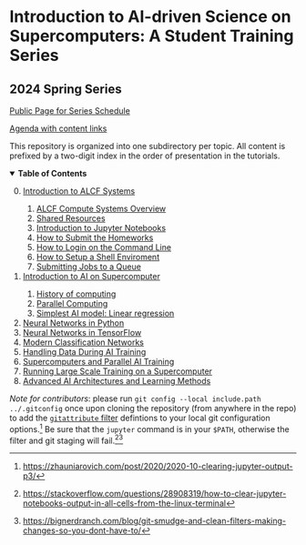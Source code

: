 # Introduction to AI-driven Science on Supercomputers: A Student Training Series
## 2024 Spring Series

[Public Page for Series Schedule](https://www.alcf.anl.gov/alcf-ai-science-training-series)

[Agenda with content links](https://events.cels.anl.gov/event/337/timetable/)

This repository is organized into one subdirectory per topic.  All content is prefixed by a two-digit index in the order of presentation in the tutorials.

<details open>
  <summary>  <b>Table of Contents</b> </summary>
  <ol start="0.">
    <li> <a href="./00_introToAlcf/">Introduction to ALCF Systems </a> </li>
    <ol>
      <li> <a href="./00_introToAlcf/00_computeSystems.md">ALCF Compute Systems Overview</a></li>
      <li> <a href="./00_introToAlcf/01_sharedResources">Shared Resources</a></li>
      <li> <a href="./00_introToAlcf/02_jupyterNotebooks.md">Introduction to Jupyter Notebooks</a></li>
      <li> <a href="./00_introToAlcf/03_githubHomework.md">How to Submit the Homeworks</a></li>
      <li> <a href="./00_introToAlcf/10_howToLogin.md">How to Login on the Command Line</a></li>
      <li> <a href="./00_introToAlcf/11_howToSetupEnvironment.md">How to Setup a Shell Enviroment</a></li>
      <li> <a href="./00_introToAlcf/12_jobQueuesSubmission.md">Submitting Jobs to a Queue</a></li>
    </ol>
    <li> <a href="./01_intro_AI_on_Supercomputer">Introduction to AI on Supercomputer </a> </li>
    <ol> 
       <li> <a href="./01_intro_AI_on_Supercomputer/evolution.md"> History of computing </a></li>
       <li> <a href="./01_intro_AI_on_Supercomputer/parallel_computing.md"> Parallel Computing </a></li>
       <li> <a href="./01_machineLearning/01_linear_regression_sgd.ipynb">Simplest AI model: Linear regression</a></li>
    </ol>
    <li> <a href="./02_neural_networks_python"> Neural Networks in Python </a></li>
    <li> <a href="./03_neural_networks_tensorflow"> Neural Networks in TensorFlow </a></li> 
    <li> <a href="./04_modern_neural_networks"> Modern Classification Networks </a></li> 	
    <li> <a href="./05_dataPipelines/">Handling Data During AI Training </a></li> 
    <li> <a href="./06_distributedTraining/">Supercomputers and Parallel AI Training</a></li> 	
    <li> <a href="./07_largeScaleTraining/">Running Large Scale Training on a Supercomputer</a></li> 
    <li> <a href="./08_advanced_architectures_methods/"> Advanced AI Architectures and Learning Methods</a></li> 	
  </ol>
</details>


*Note for contributors*: please run `git config --local include.path ../.gitconfig` once
upon cloning the repository (from anywhere in the repo) to add the	[`gitattribute`
filter](https://git-scm.com/docs/gitattributes#_filter) defintions to your local git
configuration options.[^1] Be sure that the `jupyter` command is in your `$PATH`,
otherwise the filter and git staging will fail.[^2][^3]

[^1]: https://zhauniarovich.com/post/2020/2020-10-clearing-jupyter-output-p3/
[^2]: https://stackoverflow.com/questions/28908319/how-to-clear-jupyter-notebooks-output-in-all-cells-from-the-linux-terminal
[^3]: https://bignerdranch.com/blog/git-smudge-and-clean-filters-making-changes-so-you-dont-have-to/
